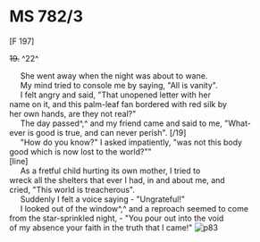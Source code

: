 # MS 782/3

[F 197]

~~19.~~ ^22^ 

&nbsp;&nbsp;&nbsp;&nbsp;&nbsp;She went away when the night was about to wane. \
&nbsp;&nbsp;&nbsp;&nbsp;&nbsp;My mind tried to console me by saying, "All is vanity". \
&nbsp;&nbsp;&nbsp;&nbsp;&nbsp;I felt angry and said, "That unopened letter with her \
name on it, and this palm-leaf fan bordered with red silk by \
her own hands, are they not real?" \
&nbsp;&nbsp;&nbsp;&nbsp;&nbsp;The day passed^,^ and my friend came and said to me, "What- \
ever is good is true, and can never perish". [/19] \
&nbsp;&nbsp;&nbsp;&nbsp;&nbsp;"How do you know?" I asked impatiently, "was not this body \
good which is now lost to the world?"" \
[line] \
&nbsp;&nbsp;&nbsp;&nbsp;&nbsp;As a fretful child
hurting its own mother, I tried to \
wreck all the shelters that ever I had, in and about me, and \
cried, "This world is treacherous". \
&nbsp;&nbsp;&nbsp;&nbsp;&nbsp;Suddenly I felt a voice saying - "Ungrateful!" \
&nbsp;&nbsp;&nbsp;&nbsp;&nbsp;I looked out of the window^,^ and a reproach seemed to come \
from the star-sprinkled night, - "You pour out into the void \
of my absence your faith in the truth that I came!"
![p83](MS782_3-083.jpg)

